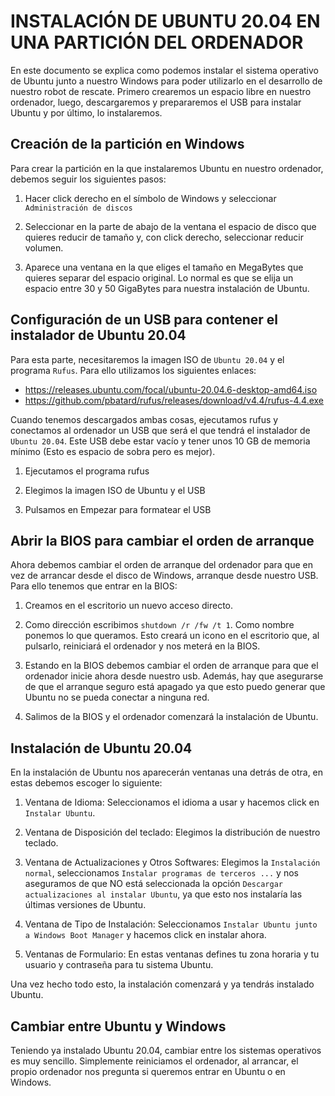 # INSTALACIÓN DE UBUNTU 20.04 EN UNA PARTICIÓN DEL ORDENADOR

En este documento se explica como podemos instalar el sistema operativo de Ubuntu junto a nuestro Windows para poder utilizarlo en el desarrollo de nuestro robot de rescate. Primero crearemos un espacio libre en nuestro ordenador, luego, descargaremos y prepararemos el USB para instalar Ubuntu y por último, lo instalaremos.

## Creación de la partición en Windows

Para crear la partición en la que instalaremos Ubuntu en nuestro ordenador, debemos seguir los siguientes pasos:

1. Hacer click derecho en el símbolo de Windows y seleccionar 
`Administración de discos`

2. Seleccionar en la parte de abajo de la ventana el espacio de disco que quieres reducir de tamaño y, con click derecho, seleccionar reducir volumen.

3. Aparece una ventana en la que eliges el tamaño en MegaBytes que quieres separar del espacio original. Lo normal es que se elija un espacio entre 30 y 50 GigaBytes para nuestra instalación de Ubuntu.

## Configuración de un USB para contener el instalador de Ubuntu 20.04

Para esta parte, necesitaremos la imagen ISO de `Ubuntu 20.04` y el programa `Rufus`. Para ello utilizamos los siguientes enlaces:

- https://releases.ubuntu.com/focal/ubuntu-20.04.6-desktop-amd64.iso
- https://github.com/pbatard/rufus/releases/download/v4.4/rufus-4.4.exe

Cuando tenemos descargados ambas cosas, ejecutamos rufus y conectamos al ordenador un USB que será el que tendrá el instalador de `Ubuntu 20.04`. Este USB debe estar vacío y tener unos 10 GB de memoria mínimo (Esto es espacio de sobra pero es mejor). 

1. Ejecutamos el programa rufus

2. Elegimos la imagen ISO de Ubuntu y el USB

3. Pulsamos en Empezar para formatear el USB

## Abrir la BIOS para cambiar el orden de arranque

Ahora debemos cambiar el orden de arranque del ordenador para que en vez de arrancar desde el disco de Windows, arranque desde nuestro USB. Para ello tenemos que entrar en la BIOS:

1. Creamos en el escritorio un nuevo acceso directo.

2. Como dirección escribimos `shutdown /r /fw /t 1`. Como nombre ponemos lo que queramos. Esto creará un icono en el escritorio que, al pulsarlo, reiniciará el ordenador y nos meterá en la BIOS.

3. Estando en la BIOS debemos cambiar el orden de arranque para que el ordenador inicie ahora desde nuestro usb. Además, hay que asegurarse de que el arranque seguro está apagado ya que esto puedo generar que Ubuntu no se pueda conectar a ninguna red.

4. Salimos de la BIOS y el ordenador comenzará la instalación de Ubuntu.


## Instalación de Ubuntu 20.04

En la instalación de Ubuntu nos aparecerán ventanas una detrás de otra, en estas debemos escoger lo siguiente:

1. Ventana de Idioma: Seleccionamos el idioma a usar y hacemos click en `Instalar Ubuntu`.

2. Ventana de Disposición del teclado: Elegimos la distribución de nuestro teclado.

3. Ventana de Actualizaciones y Otros Softwares: Elegimos la `Instalación normal`, seleccionamos `Instalar programas de terceros ...` y nos aseguramos de que NO está seleccionada la opción `Descargar actualizaciones al instalar Ubuntu`, ya que esto nos instalaría las últimas versiones de Ubuntu.

4. Ventana de Tipo de Instalación: Seleccionamos `Instalar Ubuntu junto a Windows Boot Manager` y hacemos click en instalar ahora.

5. Ventanas de Formulario: En estas ventanas defines tu zona horaria y tu usuario y contraseña para tu sistema Ubuntu.

Una vez hecho todo esto, la instalación comenzará y ya tendrás instalado Ubuntu.


## Cambiar entre Ubuntu y Windows

Teniendo ya instalado Ubuntu 20.04, cambiar entre los sistemas operativos es muy sencillo. Simplemente reiniciamos el ordenador, al arrancar, el propio ordenador nos pregunta si queremos entrar en Ubuntu o en Windows.